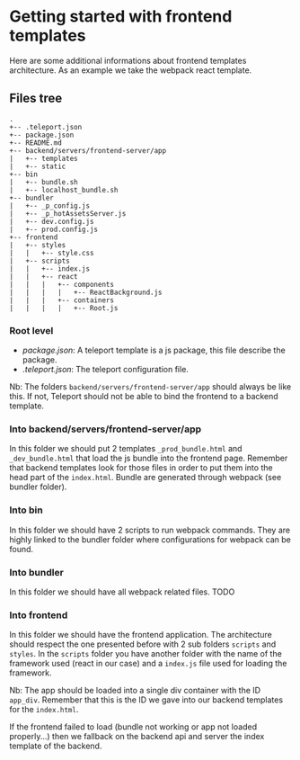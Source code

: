 # Getting started with frontend templates
Here are some additional informations about frontend templates architecture. As an example we take the webpack react template.

## Files tree
```
.
+-- .teleport.json
+-- package.json
+-- README.md
+-- backend/servers/frontend-server/app
|   +-- templates
|   +-- static
+-- bin
|   +-- bundle.sh
|   +-- localhost_bundle.sh
+-- bundler
|   +-- _p_config.js
|   +-- _p_hotAssetsServer.js
|   +-- dev.config.js
|   +-- prod.config.js
+-- frontend
|   +-- styles
|   |   +-- style.css
|   +-- scripts
|   |   +-- index.js
|   |   +-- react
|   |   |   +-- components
|   |   |   |   +-- ReactBackground.js
|   |   |   +-- containers
|   |   |   |   +-- Root.js
```

### Root level
- *package.json*: A teleport template is a js package, this file describe the package.
- *.teleport.json*: The teleport configuration file.

Nb: The folders `backend/servers/frontend-server/app` should always be like this. If not, Teleport should not be able to bind the frontend to a backend template.

### Into backend/servers/frontend-server/app
In this folder we should put 2 templates `_prod_bundle.html` and `_dev_bundle.html` that load the js bundle into the frontend page. Remember that backend templates look for those files in order to put them into the head part of the `index.html`. Bundle are generated through webpack (see bundler folder).

### Into bin
In this folder we should have 2 scripts to run webpack commands. They are highly linked to the bundler folder where configurations for webpack can be found.

### Into bundler
In this folder we should have all webpack related files.
TODO

### Into frontend
In this folder we should have the frontend application. The architecture should respect the one presented before with 2 sub folders `scripts` and `styles`. In the `scripts` folder you have another folder with the name of the framework used (react in our case) and a `index.js` file used for loading the framework.

Nb: The app should be loaded into a single div container with the ID `app_div`. Remember that this is the ID we gave into our backend templates for the `index.html`.

If the frontend failed to load (bundle not working or app not loaded properly...) then we fallback on the backend api and server the index template of the backend. 
